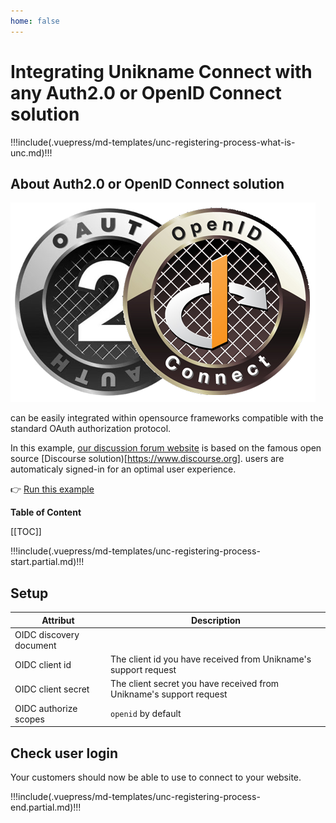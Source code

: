 ```yaml
---
home: false
---
```


# Integrating Unikname Connect with any Auth2.0 or OpenID Connect solution

!!!include(.vuepress/md-templates/unc-registering-process-what-is-unc.md)!!!

## About Auth2.0 or OpenID Connect solution

![Discourse](./auth2.0-openidconnect-logo-full.png)

<uniknameconnect/> can be easily integrated within opensource frameworks compatible with the standard OAuth authorization protocol.

In this example, [our discussion forum website](https://forum.unikname.com/) is based on the famous open source [Discourse solution)[https://www.discourse.org]. <unikname/> users are automaticaly signed-in for an optimal user experience.

👉 [Run this example](https://forum.unikname.com/)

**Table of Content**

[[TOC]]

!!!include(.vuepress/md-templates/unc-registering-process-start.partial.md)!!!

## Setup

| Attribut | Description |
|--------|-----------|
| OIDC discovery document | <UncServerUrl/> |
| OIDC client id | The client id you have received from Unikname's support request |
| OIDC client secret | The client secret you have received from Unikname's support request |
| OIDC authorize scopes |`openid` by default |

## Check user login

Your customers should now be able to use <uniknameconnect/> to connect to your website.

!!!include(.vuepress/md-templates/unc-registering-process-end.partial.md)!!!
